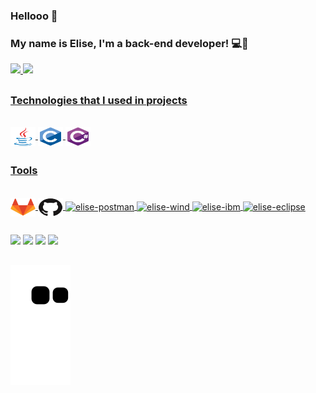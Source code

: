 ### Hellooo 👋
### My name is Elise, I'm a back-end developer! 💻📱

 <div>
  <a href="https://github.com/euelisee">
  <img height="140em" src="https://github-readme-stats.vercel.app/api?username=euelisee&show_icons=true&theme=gotham&include_all_commits=true&count_private=true"/>
  <img height="140em" src="https://github-readme-stats.vercel.app/api/top-langs/?username=euelisee&layout=compact&langs_count=7&theme=gotham"/>
</div>

  
 ##
 
 <h3>Technologies that I used in projects</h3>
<div style="display: inline_block"><br>
   <img align="center" alt="elise-Java" height="30" width="40" src="https://github.com/devicons/devicon/blob/master/icons/java/java-original.svg">
   <img align="center" alt="elise-C" height="30" width="40" src="https://github.com/devicons/devicon/blob/master/icons/c/c-original.svg">
   <img align="center" alt="elise-Csharp" height="30" width="40" src="https://github.com/devicons/devicon/blob/master/icons/csharp/csharp-original.svg">
 </div> 

  
 ##
 
 <h3>Tools</h3>
<div style="display: inline_block"><br>
   <img align="center" alt="elise-gitlab" height="30" width="40" src="https://github.com/devicons/devicon/blob/master/icons/gitlab/gitlab-original.svg">
   <img align="center" alt="elise-github" height="30" width="40" src="https://github.com/devicons/devicon/blob/master/icons/github/github-original.svg">
   <img align="center" alt="elise-postman" height="40" width="40" src="https://miro.medium.com/max/512/1*fVBL9mtLJmHIH6YpU7WvHQ.png">
   <img align="center" alt="elise-wind" height="40" width="40" src="https://cdn-icons-png.flaticon.com/512/38/38466.png">
   <img align="center" alt="elise-ibm" height="40" width="60" src="https://fiverr-res.cloudinary.com/images/q_auto,f_auto/gigs/200201718/original/348727962ef180e764e7fbd3e3181e4e0fbf0fec/design-and-develop-ibm-integration-bus-datapower-service.png">
  <img align="center" alt="elise-eclipse" height="40" width="50" src="https://d1.awsstatic.com/sdks-and-tools/eclipse%20icon%201.3778a4cbe978d8dfd73c091706e26aa6c57c65aa.jpeg">
  </div> 


 ##
 
   <div> 
  <a href="https://instagram.com/euelise" target="_blank"><img src="https://img.shields.io/badge/-Instagram-%23E4405F?style=for-the-badge&logo=instagram&logoColor=white" target="_blank"></a>
  <a href = "mailto:euelisee@gmail.com"><img src="https://img.shields.io/badge/-Gmail-%23333?style=for-the-badge&logo=gmail&logoColor=white" target="_blank"></a>
  <a href="https://www.linkedin.com/in/euelise" target="_blank"><img src="https://img.shields.io/badge/-LinkedIn-%230077B5?style=for-the-badge&logo=linkedin&logoColor=white" target="_blank"></a> 
   <a href="https://twitter.com/deveulise" target="_blank"><img src="https://img.shields.io/badge/Twitter-1DA1F2?style=for-the-badge&logo=twitter&logoColor=white" target="_blank"></a> 
</div>

 ##
 
   ![Snake animation](https://github.com/euelisee/euelisee/blob/output/github-contribution-grid-snake.svg)
</div>
  
  
  
